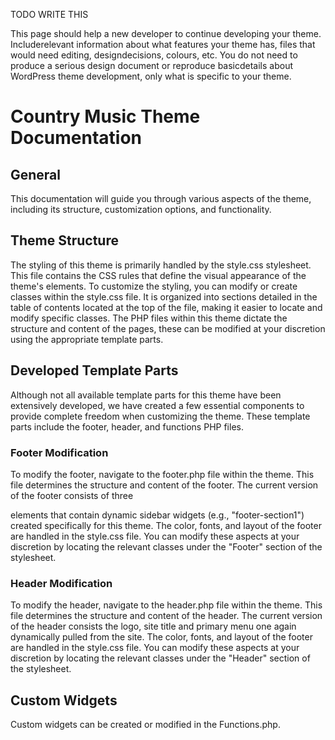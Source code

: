 TODO WRITE THIS

This page should help a new developer to continue developing your theme. Includerelevant information about what 
features your theme has, files that would need editing, designdecisions, colours, etc. You do not need to produce a 
serious design document or reproduce basicdetails about WordPress theme development, only what is specific to your theme.
# Country Music Theme Documentation
## General
This documentation will guide you through various aspects of the theme, including its structure, customization options, and functionality.

## Theme Structure
The styling of this theme is primarily handled by the style.css stylesheet. This file contains the CSS rules that define the visual appearance of the theme's elements. To customize the styling, you can modify or create classes within the style.css file. It is organized into sections detailed in the table of contents located at the top of the file, making it easier to locate and modify specific classes. The PHP files within this theme dictate the structure and content of the pages, these can be modified at your discretion using the appropriate template parts.

## Developed Template Parts
Although not all available template parts for this theme have been extensively developed, we have created a few essential components to provide complete freedom when customizing the theme. These template parts include the footer, header, and functions PHP files.

### Footer Modification
To modify the footer, navigate to the footer.php file within the theme. This file determines the structure and content of the footer. The current version of the footer consists of three <div> elements that contain dynamic sidebar widgets (e.g., "footer-section1") created specifically for this theme. The color, fonts, and layout of the footer are handled in the style.css file. You can modify these aspects at your discretion by locating the relevant classes under the "Footer" section of the stylesheet.

### Header Modification
To modify the header, navigate to the header.php file within the theme. This file determines the structure and content of the header. The current version of the header consists the logo, site title and primary menu one again dynamically pulled from the site. The color, fonts, and layout of the footer are handled in the style.css file. You can modify these aspects at your discretion by locating the relevant classes under the "Header" section of the stylesheet.

## Custom Widgets
Custom widgets can be created or modified in the Functions.php.